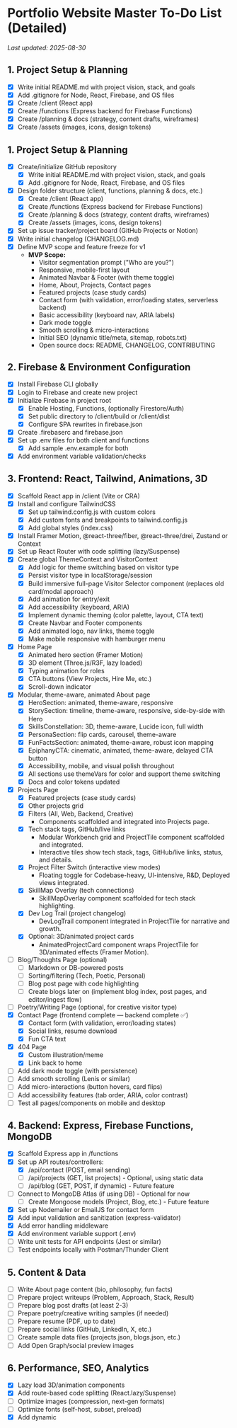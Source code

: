 # Portfolio Website Master To-Do List (Detailed)

_Last updated: 2025-08-30_

## 1. Project Setup & Planning
  - [x] Write initial README.md with project vision, stack, and goals
  - [x] Add .gitignore for Node, React, Firebase, and OS files
  - [x] Create /client (React app)
  - [x] Create /functions (Express backend for Firebase Functions)
  - [x] Create /planning & docs (strategy, content drafts, wireframes)
  - [x] Create /assets (images, icons, design tokens)
## 1. Project Setup & Planning
- [x] Create/initialize GitHub repository
  - [x] Write initial README.md with project vision, stack, and goals
  - [x] Add .gitignore for Node, React, Firebase, and OS files
- [x] Design folder structure (client, functions, planning & docs, etc.)
  - [x] Create /client (React app)
  - [x] Create /functions (Express backend for Firebase Functions)
  - [x] Create /planning & docs (strategy, content drafts, wireframes)
  - [x] Create /assets (images, icons, design tokens)
- [x] Set up issue tracker/project board (GitHub Projects or Notion)
- [x] Write initial changelog (CHANGELOG.md)
- [x] Define MVP scope and feature freeze for v1
  - **MVP Scope:**
    - Visitor segmentation prompt ("Who are you?")
    - Responsive, mobile-first layout
    - Animated Navbar & Footer (with theme toggle)
    - Home, About, Projects, Contact pages
    - Featured projects (case study cards)
    - Contact form (with validation, error/loading states, serverless backend)
    - Basic accessibility (keyboard nav, ARIA labels)
    - Dark mode toggle
    - Smooth scrolling & micro-interactions
    - Initial SEO (dynamic title/meta, sitemap, robots.txt)
    - Open source docs: README, CHANGELOG, CONTRIBUTING

## 2. Firebase & Environment Configuration
- [x] Install Firebase CLI globally
- [x] Login to Firebase and create new project
- [x] Initialize Firebase in project root
  - [x] Enable Hosting, Functions, (optionally Firestore/Auth)
  - [x] Set public directory to /client/build or /client/dist
  - [x] Configure SPA rewrites in firebase.json
- [x] Create .firebaserc and firebase.json
- [x] Set up .env files for both client and functions
  - [x] Add sample .env.example for both
- [x] Add environment variable validation/checks

## 3. Frontend: React, Tailwind, Animations, 3D
- [x] Scaffold React app in /client (Vite or CRA)
- [x] Install and configure TailwindCSS
  - [x] Set up tailwind.config.js with custom colors
  - [x] Add custom fonts and breakpoints to tailwind.config.js
  - [x] Add global styles (index.css)
- [x] Install Framer Motion, @react-three/fiber, @react-three/drei, Zustand or Context
- [x] Set up React Router with code splitting (lazy/Suspense)
- [x] Create global ThemeContext and VisitorContext
  - [x] Add logic for theme switching based on visitor type
  - [x] Persist visitor type in localStorage/session
  - [x] Build immersive full-page Visitor Selector component (replaces old card/modal approach)
  - [x] Add animation for entry/exit
  - [x] Add accessibility (keyboard, ARIA)
  - [x] Implement dynamic theming (color palette, layout, CTA text)
  - [x] Create Navbar and Footer components
  - [x] Add animated logo, nav links, theme toggle
  - [x] Make mobile responsive with hamburger menu
- [x] Home Page
  - [x] Animated hero section (Framer Motion)
  - [x] 3D element (Three.js/R3F, lazy loaded)
  - [x] Typing animation for roles
  - [x] CTA buttons (View Projects, Hire Me, etc.)
  - [x] Scroll-down indicator
- [x] Modular, theme-aware, animated About page
  - [x] HeroSection: animated, theme-aware, responsive
  - [x] StorySection: timeline, theme-aware, responsive, side-by-side with Hero
  - [x] SkillsConstellation: 3D, theme-aware, Lucide icon, full width
  - [x] PersonaSection: flip cards, carousel, theme-aware
  - [x] FunFactsSection: animated, theme-aware, robust icon mapping
  - [x] EpiphanyCTA: cinematic, animated, theme-aware, delayed CTA button
  - [x] Accessibility, mobile, and visual polish throughout
  - [x] All sections use themeVars for color and support theme switching
  - [x] Docs and color tokens updated
- [x] Projects Page
  - [x] Featured projects (case study cards)
  - [x] Other projects grid
  - [x] Filters (All, Web, Backend, Creative)
    - Components scaffolded and integrated into Projects page.
  - [x] Tech stack tags, GitHub/live links
    - Modular Workbench grid and ProjectTile component scaffolded and integrated.
    - Interactive tiles show tech stack, tags, GitHub/live links, status, and details.
  - [x] Project Filter Switch (interactive view modes)
    - Floating toggle for Codebase-heavy, UI-intensive, R&D, Deployed views integrated.
  - [x] SkillMap Overlay (tech connections)
    - SkillMapOverlay component scaffolded for tech stack highlighting.
  - [x] Dev Log Trail (project changelog)
    - DevLogTrail component integrated in ProjectTile for narrative and growth.
  - [x] Optional: 3D/animated project cards
    - AnimatedProjectCard component wraps ProjectTile for 3D/animated effects (Framer Motion).
- [ ] Blog/Thoughts Page (optional)
  - [ ] Markdown or DB-powered posts
  - [ ] Sorting/filtering (Tech, Poetic, Personal)
  - [ ] Blog post page with code highlighting
  - [ ] Create blogs later on (implement blog index, post pages, and editor/ingest flow)
- [ ] Poetry/Writing Page (optional, for creative visitor type)
- [x] Contact Page (frontend complete — backend complete ✅)
  - [x] Contact form (with validation, error/loading states)
  - [x] Social links, resume download
  - [x] Fun CTA text
- [x] 404 Page
  - [x] Custom illustration/meme
  - [x] Link back to home
- [ ] Add dark mode toggle (with persistence)
- [ ] Add smooth scrolling (Lenis or similar)
- [ ] Add micro-interactions (button hovers, card flips)
- [ ] Add accessibility features (tab order, ARIA, color contrast)
- [ ] Test all pages/components on mobile and desktop

## 4. Backend: Express, Firebase Functions, MongoDB
- [x] Scaffold Express app in /functions
- [x] Set up API routes/controllers:
  - [x] /api/contact (POST, email sending)
  - [ ] /api/projects (GET, list projects) - Optional, using static data
  - [ ] /api/blog (GET, POST, if dynamic) - Future feature
- [ ] Connect to MongoDB Atlas (if using DB) - Optional for now
  - [ ] Create Mongoose models (Project, Blog, etc.) - Future feature
- [x] Set up Nodemailer or EmailJS for contact form
- [x] Add input validation and sanitization (express-validator)
- [x] Add error handling middleware
- [x] Add environment variable support (.env)
- [ ] Write unit tests for API endpoints (Jest or similar)
- [ ] Test endpoints locally with Postman/Thunder Client

## 5. Content & Data
- [ ] Write About page content (bio, philosophy, fun facts)
- [ ] Prepare project writeups (Problem, Approach, Stack, Result)
- [ ] Prepare blog post drafts (at least 2-3)
- [ ] Prepare poetry/creative writing samples (if needed)
- [ ] Prepare resume (PDF, up to date)
- [ ] Prepare social links (GitHub, LinkedIn, X, etc.)
- [ ] Create sample data files (projects.json, blogs.json, etc.)
- [ ] Add Open Graph/social preview images

## 6. Performance, SEO, Analytics
- [x] Lazy load 3D/animation components
- [x] Add route-based code splitting (React.lazy/Suspense)
- [ ] Optimize images (compression, next-gen formats)
- [ ] Optimize fonts (self-host, subset, preload)
- [x] Add dynamic <title> and <meta> tags per page (React Helmet)
- [x] Add OG/social sharing tags (og:image, og:title, etc.)
- [x] Add sitemap.xml and robots.txt
- [x] Add accessibility features (keyboard nav, ARIA, color contrast)
- [ ] Integrate Firebase Analytics or Plausible
- [ ] Run Lighthouse audits and fix issues

## 7. Testing & QA
- [x] Write unit tests for key components (Jest, React Testing Library)
- [ ] Write integration tests for API endpoints
- [x] Test all forms (validation, error, loading, success)
- [ ] Test on multiple browsers (Chrome, Firefox, Edge, Safari)
- [ ] Test on multiple devices (mobile, tablet, desktop)
- [x] Test accessibility (screen reader, keyboard nav)
- [ ] Test performance (Lighthouse, WebPageTest)

## 8. Deployment
- [x] Build React app (npm run build)
- [x] Configure firebase.json and .firebaserc for hosting + functions
- [ ] Deploy to Firebase Hosting + Functions
- [ ] Attach custom domain (optional)
- [ ] Set up HTTPS and test SSL
- [ ] Test production build (mobile, desktop, slow network)
- [ ] Set up error monitoring (Sentry or similar, optional)

## 9. Open Source & Launch
- [x] Polish README.md (stack, features, screenshots, Lighthouse score)
- [x] Add license (MIT or preferred)
- [x] Add CONTRIBUTING.md with guidelines
- [ ] Add CODE_OF_CONDUCT.md (optional)
- [ ] Create launch checklist (final QA, backups, etc.)
- [ ] Share on LinkedIn, X, dev communities
- [ ] Pin repo on GitHub profile

## 10. Optional Power-Ups (V2+)
- [ ] Admin panel (auth + CRUD for projects/blogs)
- [ ] Real-time visitor count (Firebase Realtime DB)
- [ ] Live visitor map (GeoIP + map API)
- [ ] Interactive CLI landing (command-line prompt UI)
- [ ] AI-generated poetry (OpenAI API integration)
- [ ] Konami code Easter egg (hidden features)
- [ ] Resume JSON API (serve resume as JSON endpoint)
- [ ] Multilingual support (English/Urdu toggle)
- [ ] Animated route transitions (Framer Motion)
- [ ] Live GitHub stats widget
- [ ] Feedback button (bug/feature request form)

---

## Notes / Next steps
- [x] Implement backend /api/contact endpoint (functions or server) and wire to frontend contact form.
- [ ] Run a Lighthouse audit and address top accessibility and performance issues.
- [ ] Deploy to Firebase and test production environment.
- [ ] Optimize images and fonts for better performance.

> Update this checklist as you progress. Treat it as your product roadmap!
